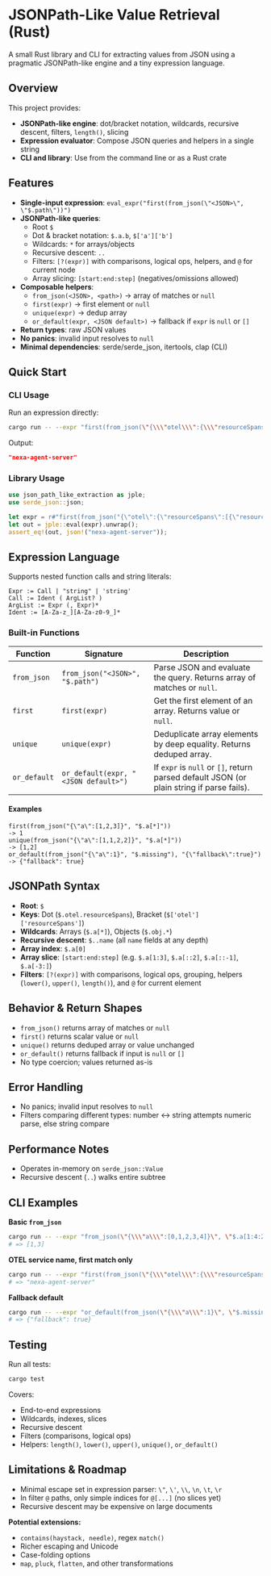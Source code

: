 # JSONPath-Like Value Retrieval (Rust)

A small Rust library and CLI for extracting values from JSON using a pragmatic JSONPath-like engine and a tiny expression language.

## Overview

This project provides:
- **JSONPath-like engine**: dot/bracket notation, wildcards, recursive descent, filters, `length()`, slicing
- **Expression evaluator**: Compose JSON queries and helpers in a single string
- **CLI and library**: Use from the command line or as a Rust crate

## Features

- **Single-input expression**: `eval_expr("first(from_json(\"<JSON>\", \"$.path\"))")`
- **JSONPath-like queries**:
    - Root `$`
    - Dot & bracket notation: `$.a.b`, `$['a']['b']`
    - Wildcards: `*` for arrays/objects
    - Recursive descent: `..`
    - Filters: `[?(expr)]` with comparisons, logical ops, helpers, and `@` for current node
    - Array slicing: `[start:end:step]` (negatives/omissions allowed)
- **Composable helpers**:
    - `from_json(<JSON>, <path>)` → array of matches or `null`
    - `first(expr)` → first element or `null`
    - `unique(expr)` → dedup array
    - `or_default(expr, <JSON default>)` → fallback if `expr` is `null` or `[]`
- **Return types**: raw JSON values
- **No panics**: invalid input resolves to `null`
- **Minimal dependencies**: serde/serde_json, itertools, clap (CLI)

## Quick Start

### CLI Usage

Run an expression directly:

```bash
cargo run -- --expr "first(from_json(\"{\\\"otel\\\":{\\\"resourceSpans\\\":[{\\\"resource\\\":{\\\"attributes\\\":[{\\\"key\\\":\\\"service.name\\\",\\\"value\\\":\\\"nexa-agent-server\\\"}]}}]}}\",\"$.otel.resourceSpans[*].resource.attributes[?(@.key==\\\"service.name\\\")].value\"))"
```
Output:
```json
"nexa-agent-server"
```

### Library Usage

```rust
use json_path_like_extraction as jple;
use serde_json::json;

let expr = r#"first(from_json("{\"otel\":{\"resourceSpans\":[{\"resource\":{\"attributes\":[{\"key\":\"service.name\",\"value\":\"nexa-agent-server\"}]}}]}}","$.otel.resourceSpans[*].resource.attributes[?(@.key==\"service.name\")].value"))"#;
let out = jple::eval(expr).unwrap();
assert_eq!(out, json!("nexa-agent-server"));
```

## Expression Language

Supports nested function calls and string literals:

```
Expr := Call | "string" | 'string'
Call := Ident ( ArgList? )
ArgList := Expr (, Expr)*
Ident := [A-Za-z_][A-Za-z0-9_]*
```

### Built-in Functions

| Function     | Signature                            | Description                                                                                                  |
| ------------ | ------------------------------------ | ------------------------------------------------------------------------------------------------------------ |
| `from_json`  | `from_json("<JSON>", "$.path")`      | Parse JSON and evaluate the query. Returns array of matches or `null`.                                       |
| `first`      | `first(expr)`                        | Get the first element of an array. Returns value or `null`.                                                  |
| `unique`     | `unique(expr)`                       | Deduplicate array elements by deep equality. Returns deduped array.                                          |
| `or_default` | `or_default(expr, "<JSON default>")` | If `expr` is `null` or `[]`, return parsed default JSON (or plain string if parse fails).                    |

#### Examples

```text
first(from_json("{\"a\":[1,2,3]}", "$.a[*]"))                            -> 1
unique(from_json("{\"a\":[1,1,2,2]}", "$.a[*]"))                         -> [1,2]
or_default(from_json("{\"a\":1}", "$.missing"), "{\"fallback\":true}")    -> {"fallback": true}
```

## JSONPath Syntax

- **Root**: `$`
- **Keys**: Dot (`$.otel.resourceSpans`), Bracket (`$['otel']['resourceSpans']`)
- **Wildcards**: Arrays (`$.a[*]`), Objects (`$.obj.*`)
- **Recursive descent**: `$..name` (all `name` fields at any depth)
- **Array index**: `$.a[0]`
- **Array slice**: `[start:end:step]` (e.g. `$.a[1:3]`, `$.a[::2]`, `$.a[::-1]`, `$.a[-3:]`)
- **Filters**: `[?(expr)]` with comparisons, logical ops, grouping, helpers (`lower()`, `upper()`, `length()`), and `@` for current element

## Behavior & Return Shapes

- `from_json()` returns array of matches or `null`
- `first()` returns scalar value or `null`
- `unique()` returns deduped array or value unchanged
- `or_default()` returns fallback if input is `null` or `[]`
- No type coercion; values returned as-is

## Error Handling

- No panics; invalid input resolves to `null`
- Filters comparing different types: number ↔ string attempts numeric parse, else string compare

## Performance Notes

- Operates in-memory on `serde_json::Value`
- Recursive descent (`..`) walks entire subtree

## CLI Examples

**Basic `from_json`**
```bash
cargo run -- --expr "from_json(\"{\\\"a\\\":[0,1,2,3,4]}\", \"$.a[1:4:2]\")"
# => [1,3]
```

**OTEL service name, first match only**
```bash
cargo run -- --expr "first(from_json(\"{\\\"otel\\\":{\\\"resourceSpans\\\":[{\\\"resource\\\":{\\\"attributes\\\":[{\\\"key\\\":\\\"service.name\\\",\\\"value\\\":\\\"nexa-agent-server\\\"}]}}]}}\", \"$.otel.resourceSpans[*].resource.attributes[?(@.key=='service.name')].value\"))"
# => "nexa-agent-server"
```

**Fallback default**
```bash
cargo run -- --expr "or_default(from_json(\"{\\\"a\\\":1}\", \"$.missing\"), \"{\\\"fallback\\\":true}\")"
# => {"fallback": true}
```

## Testing

Run all tests:
```bash
cargo test
```

Covers:
- End-to-end expressions
- Wildcards, indexes, slices
- Recursive descent
- Filters (comparisons, logical ops)
- Helpers: `length()`, `lower()`, `upper()`, `unique()`, `or_default()`

## Limitations & Roadmap

- Minimal escape set in expression parser: `\"`, `\'`, `\\`, `\n`, `\t`, `\r`
- In filter `@` paths, only simple indices for `@[...]` (no slices yet)
- Recursive descent may be expensive on large documents

**Potential extensions:**
- `contains(haystack, needle)`, regex `match()`
- Richer escaping and Unicode
- Case-folding options
- `map`, `pluck`, `flatten`, and other transformations
